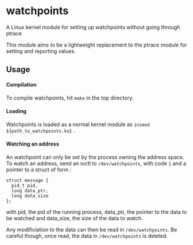 # watchpoints
A Linux kernel module for setting up watchpoints without going through ptrace

This module aims to be a lightweight replacement to the ptrace module for setting and reporting values.

## Usage

#### Compilation
To compile watchpoints, hit `make` in the top directory.

#### Loading
Watchpoints is loaded as a normal kernel module as `insmod ${path_to_watchpoints.ko}` .

#### Watching an address
An watchpoint can only be set by the process owning the address space. To watch an address, send an ioctl to `/dev/watchpoints`, with code `1` and a pointer to a struct of form :

    struct message {
      pid_t pid,
      long data_ptr,
      long data_size
    };

with pid, the pid of the running process, data_ptr, the pointer to the data to be watched and data_size, the size of the data to watch.

Any modificiation to the data can then be read in `/dev/watchpoints`. Be careful though, once read, the data in `/dev/watchpoints` is deleted.
